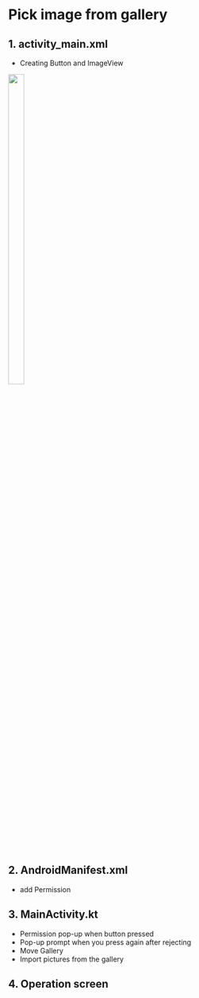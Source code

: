 # Pick image from gallery

## 1. activity_main.xml
- Creating Button and ImageView  
<img src="https://user-images.githubusercontent.com/72978589/184101314-790426ee-11ba-41ec-bd70-65686ae94766.jpg" width="25%" height="40%">    

## 2. AndroidManifest.xml  
- add Permission  
## 3. MainActivity.kt  
- Permission pop-up when button pressed
- Pop-up prompt when you press again after rejecting
- Move Gallery
- Import pictures from the gallery

## 4. Operation screen

